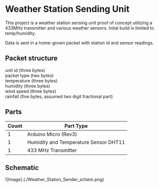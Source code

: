 # Weather Station Sending Unit

This project is a weather station sensing unit proof of concept utilizing a 433MHz transmitter and various weather sensors. Inital build is limited to temp/humidity.

Data is sent in a home-grown packet with station id and sensor readings.
## Packet structure
  unit id (three bytes) <br />
  packet type (two bytes) <br />
  temperature (three bytes) <br />
  humidity (three bytes) <br />
  wind speed (three bytes) <br />
  rainfall (five bytes, assumed two digit fractional part)
  
## Parts 
<table>
  <thead>
	<tr>
    <th>Count</th>
    <th>Part Type</th>
    </tr>
  </thead>
  <tbody>
<tr>
    <td>1</td>
    <td>Arduino Micro (Rev3)</td>
</tr><tr>
    <td>1</td>
    <td>Humidity and Temperature Sensor DHT11</td>

</tr><tr>
    <td>1</td>
    <td>433 MHz Transmitter</td>
</tr>
  </tbody>
</table>

## Schematic
![Image].(./Weather_Station_Sender_schem.png)
